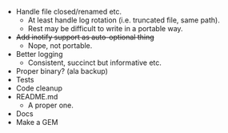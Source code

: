 - Handle file closed/renamed etc.
	- At least handle log rotation (i.e. truncated file, same path).
	- Rest may be difficult to write in a portable way.
- ~~Add inotify support as auto-optional thing~~
	- Nope, not portable.
- Better logging
	- Consistent, succinct but informative etc.
- Proper binary? (ala backup)
- Tests
- Code cleanup
- README.md
	- A proper one.
- Docs
- Make a GEM
